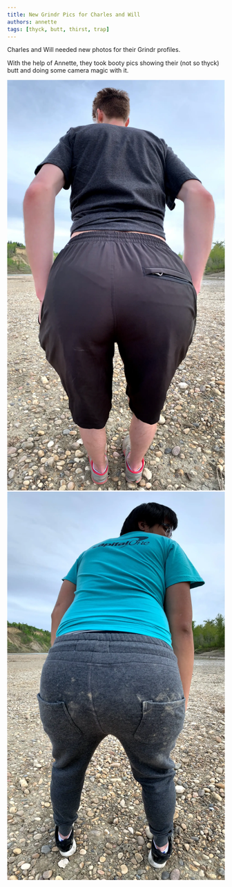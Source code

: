```yaml
---
title: New Grindr Pics for Charles and Will
authors: annette
tags: [thyck, butt, thirst, trap]
---
```


Charles and Will needed new photos for their Grindr profiles.

<!--truncate-->

With the help of Annette, they took booty pics showing their (not so thyck) butt and doing some camera magic with it.

![thirst](./grindr1.webp)
![trap](./grindr2.webp)
